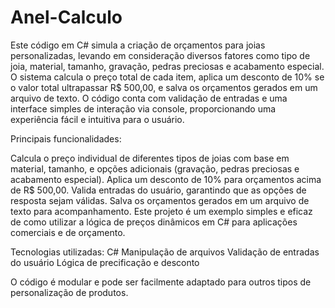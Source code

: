 # Anel-Calculo
Este código em C# simula a criação de orçamentos para joias personalizadas, levando em consideração diversos fatores como tipo de joia, material, tamanho, gravação, pedras preciosas e acabamento especial. O sistema calcula o preço total de cada item, aplica um desconto de 10% se o valor total ultrapassar R$ 500,00, e salva os orçamentos gerados em um arquivo de texto. O código conta com validação de entradas e uma interface simples de interação via console, proporcionando uma experiência fácil e intuitiva para o usuário.

Principais funcionalidades:

Calcula o preço individual de diferentes tipos de joias com base em material, tamanho, e opções adicionais (gravação, pedras preciosas e acabamento especial).
Aplica um desconto de 10% para orçamentos acima de R$ 500,00.
Valida entradas do usuário, garantindo que as opções de resposta sejam válidas.
Salva os orçamentos gerados em um arquivo de texto para acompanhamento.
Este projeto é um exemplo simples e eficaz de como utilizar a lógica de preços dinâmicos em C# para aplicações comerciais e de orçamento. 


Tecnologias utilizadas:
C#
Manipulação de arquivos
Validação de entradas do usuário
Lógica de precificação e desconto


O código é modular e pode ser facilmente adaptado para outros tipos de personalização de produtos.

